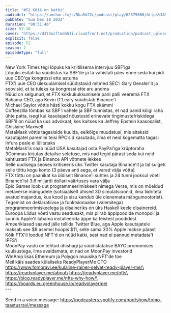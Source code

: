 ```yaml
---
title: "#52 Kõik on katki"
audioUrl: "https://anchor.fm/s/5ba5d22c/podcast/play/62379666/https%3A%2F%2Fd3ctxlq1ktw2nl.cloudfront.net%2Fstaging%2F2022-11-18%2F6d3b95eb-8cda-435d-584f-5b9352050a5f.m4a"
pubDate: "Sun Dec 18 2022"
duration: "00:31:46"
size: 57.10 
cover: "https://d3t3ozftmdmh3i.cloudfront.net/production/podcast_uploaded_episode/15275939/15275939-1671387261902-28a0ebea20072.jpg"
explicit: false
episode: 52
season: 2
episodeType: "full"
---
```


New York Times tegi lõpuks ka kriitilisema intervjuu SBF’iga\
Lõpuks esitati ka süüdistus ka SBF'ile ja ta vahistati päev enne seda kui pidi uue CEO'ga kongressi ette astuma\
FTX'i uue CEO ülekuulamisel süüdistasid mitmed SEC'i Gary Gensler'it ja soovisid, et ta tuleks ka kongressi ette aru andma\
Nüüd on selgunud, et FTX kokkukukkumisele pani palli veerema FTX Bahama CEO, aga Kevin O'Leary süüdistab Binance'i\
Michael Saylor võttis hästi kokku kogu FTX skämmi\
Coffeezilla tõmbas ka SBF’i vahele ja SBF tunnistas, et nad panid kõigi raha ühte patta, isegi kui kasutajad nõustusid erinevate tingimuste/riskidega\
SBF'il on nüüd ka uus advokaat, kes kaitses ka Jeffrey Epstein kaasosalist, Ghislaine Maxwell\
MetaMask võttis tagasiside kuulda, eelkõige muudatusi, mis aitaksid kasutajatel paremini teisi RPC’sid kasutada, ilma et neid kogematta tagasi Infura peale ei lülitataks\
MetaMask’is saab nüüd USA kasutajad osta PayPal’iga krüptoraha\
3Commas kirjutas detailse seletuse, mis nad tegid pärast seda kui neid kahtlustati FTX ja Binance API võtmete lekkes\
Selle uudisega seoses kritiseeris üks Twitter kasutaja Binance'it ja tal sulgeti selle tõttu kogu konto (3 päeva anti aega, et varad välja võtta)\
FTX tõttu on paanikat ka üldiselt Binance'i suhtes ja 24 tunni jooksul võeti Binance'ist 3.6 miljardi dollari väärtuses vara välja\
Epic Games loob uut programmeerimiskeelt nimega Verse, mis on mõeldud metaverse mängudele (sotsiaalselt ühised 3D simulatsioonid, ilma liidriteta avatud majandus, kus kood ja sisu kandub üle olenemata mängumootorist). Tegemist on deklaratiivse ja funktsionaalse (valemitega) programmeerimiskeelega ja disaineriks on üks Haskell keele disainereid.\
Euroopa Liidus võeti vastu seadusakt, mis piirab äppipoodide monopoli ja sunnib Apple'il lubama installeerida äppe ka teistest poodidest\
Ameeriklased saavad jälle tellida Twitter Blue, aga Apple kasutajatele maksab see $8 asemel hoopis $11, selle sama 30% Apple makse pärast\
Kõik FTX'il loodud NFT'd on nüüd katki, sest nad ei pannud metadata't IPFS'i\
MoonPay vastu on tehtud ühishagi ja süüdistatakse BAYC promomises kuulsustega, ilma avaldamata, et nad on MoonPay investorid \
WinAmp lisas Ethereum ja Polygon muusika NFT'de toe\
Meil käis saades külaliseks ReadyPlayerMe CTO\
https://www.fomoravi.ee/kulaline-rainer-selvet-ready-player-me/\
https://readyplayer.me/about\
https://readyplayer.me/nfts\
https://blog.readyplayer.me/nfts-why-how/\
https://boards.eu.greenhouse.io/readyplayerme\
\
--- \
\
Send in a voice message: https://podcasters.spotify.com/pod/show/fomo-taastusravi/message